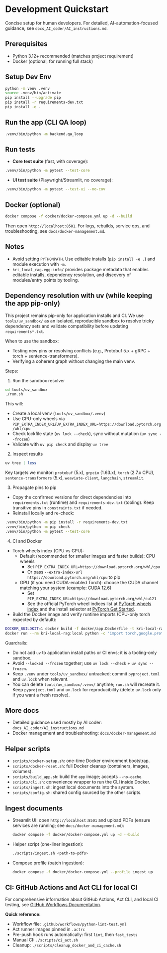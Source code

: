 # Development Quickstart

Concise setup for human developers. For detailed, AI-automation-focused guidance, see `docs_AI_coder/AI_instructions.md`.

## Prerequisites
- Python 3.12+ recommended (matches project requirement)
- Docker (optional, for running full stack)

## Setup Dev Env
```bash
python -m venv .venv
source .venv/bin/activate
pip install --upgrade pip
pip install -r requirements-dev.txt
pip install -e .
```

## Run the app (CLI QA loop)
```bash
.venv/bin/python -m backend.qa_loop
```

## Run tests

- **Core test suite** (fast, with coverage):
```bash
.venv/bin/python -m pytest --test-core
```

- **UI test suite** (Playwright/Streamlit, no coverage):
```bash
.venv/bin/python -m pytest --test-ui --no-cov
```

## Docker (optional)
```bash
docker compose -f docker/docker-compose.yml up -d --build
```
Then open `http://localhost:8501`.
For logs, rebuilds, service ops, and troubleshooting, see `docs/docker-management.md`.

## Notes
- Avoid setting `PYTHONPATH`. Use editable installs (`pip install -e .`) and module execution with `-m`.
 - `kri_local_rag.egg-info/` provides package metadata that enables editable installs, dependency resolution, and discovery of modules/entry points by tooling.

## Dependency resolution with uv (while keeping the app pip-only)

This project remains pip-only for application installs and CI. We use `tools/uv_sandbox/` as an isolated, reproducible sandbox to resolve tricky dependency sets and validate compatibility before updating `requirements*.txt`.

When to use the sandbox:
- Testing new pins or resolving conflicts (e.g., Protobuf 5.x + gRPC + torch + sentence-transformers).
- Verifying a coherent graph without changing the main venv.

Steps:
1) Run the sandbox resolver
```bash
cd tools/uv_sandbox
./run.sh
```
This will:
- Create a local venv (`tools/uv_sandbox/.venv`)
- Use CPU-only wheels via `PIP_EXTRA_INDEX_URL`/`UV_EXTRA_INDEX_URL=https://download.pytorch.org/whl/cpu`
- Check lockfile state (`uv lock --check`), sync without mutation (`uv sync --frozen`)
- Validate with `uv pip check` and display `uv tree`

2) Inspect results
```bash
uv tree | less
```
Key targets we monitor: `protobuf` (5.x), `grpcio` (1.63.x), `torch` (2.7.x CPU), `sentence-transformers` (5.x), `weaviate-client`, `langchain`, `streamlit`.

3) Propagate pins to pip
- Copy the confirmed versions for direct dependencies into `requirements.txt` (runtime) and `requirements-dev.txt` (tooling). Keep transitive pins in `constraints.txt` if needed.
- Reinstall locally and re-check:
```bash
.venv/bin/python -m pip install -r requirements-dev.txt
.venv/bin/python -m pip check
.venv/bin/python -m pytest --test-core
```

4) CI and Docker
- Torch wheels index (CPU vs GPU):
  - Default (recommended for smaller images and faster builds): CPU wheels
    - Set `PIP_EXTRA_INDEX_URL=https://download.pytorch.org/whl/cpu`
    - Or pass `--extra-index-url https://download.pytorch.org/whl/cpu` to pip
  - GPU (if you need CUDA-enabled Torch): choose the CUDA channel matching your system (example: CUDA 12.6)
    - Set `PIP_EXTRA_INDEX_URL=https://download.pytorch.org/whl/cu121`
    - See the official PyTorch wheel indices list at [PyTorch wheels index](https://download.pytorch.org/whl/) and the install selector at [PyTorch Get Started](https://pytorch.org/get-started/locally/).
- Build the Docker image and verify runtime imports (CPU-only torch expected by default):
```bash
DOCKER_BUILDKIT=1 docker build -f docker/app.Dockerfile -t kri-local-rag:local .
docker run --rm kri-local-rag:local python -c 'import torch,google.protobuf,grpc; print(torch.__version__, torch.cuda.is_available())'
```

Guardrails:
- Do not add `uv` to application install paths or CI envs; it is a tooling-only sandbox.
- Avoid `--locked --frozen` together; use `uv lock --check` + `uv sync --frozen`.
- Keep `.venv` under `tools/uv_sandbox/` untracked; commit `pyproject.toml` and `uv.lock` when relevant.
- You can delete `tools/uv_sandbox/.venv/` anytime; `run.sh` will recreate it. Keep `pyproject.toml` and `uv.lock` for reproducibility (delete `uv.lock` only if you want a fresh resolve).

## More docs
- Detailed guidance used mostly by AI coder: `docs_AI_coder/AI_instructions.md`
- Docker management and troubleshooting: `docs/docker-management.md`

## Helper scripts

- `scripts/docker-setup.sh`: one-time Docker environment bootstrap.
- `scripts/docker-reset.sh`: full Docker cleanup (containers, images, volumes).
- `scripts/build_app.sh`: build the `app` image; accepts `--no-cache`.
- `scripts/cli.sh`: convenience wrapper to run the CLI inside Docker.
- `scripts/ingest.sh`: ingest local documents into the system.
- `scripts/config.sh`: shared config sourced by the other scripts.

## Ingest documents

- Streamlit UI: open `http://localhost:8501` and upload PDFs (ensure services are running; see `docs/docker-management.md`):
  ```bash
  docker compose -f docker/docker-compose.yml up -d --build
  ```
- Helper script (one-liner ingestion):
  ```bash
  ./scripts/ingest.sh <path-to-pdfs>
  ```
- Compose profile (batch ingestion):
  ```bash
  docker compose -f docker/docker-compose.yml --profile ingest up
  ```

## CI: GitHub Actions and Act CLI for local CI

For comprehensive information about GitHub Actions, Act CLI, and local CI testing, see [GitHub Workflows Documentation](github-workflows.md).

**Quick reference:**
- Workflow file: `.github/workflows/python-lint-test.yml`
- Act runner images pinned in `.actrc`
- Pre-push hook runs automatically: first `lint`, then `fast_tests`
- Manual CI: `./scripts/ci_act.sh`
- Cleanup: `./scripts/cleanup_docker_and_ci_cache.sh`
